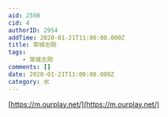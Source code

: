 ```yaml
---
aid: 2598
cid: 4
authorID: 2954
addTime: 2020-01-21T11:00:00.000Z
title: 荣城志刚
tags:
    - 荣城志刚
comments: []
date: 2020-01-21T11:00:00.000Z
category: 水
---
```


[https://m.ourplay.net/](https://m.ourplay.net/)
